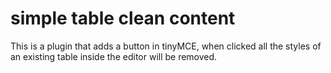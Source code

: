 # simple table clean content
 This is a plugin that adds a button in tinyMCE, when clicked all the styles of an existing table inside the editor will be removed.
